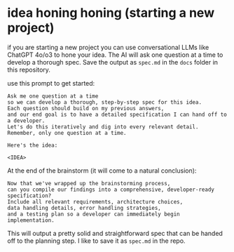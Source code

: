 # idea honing honing  (starting a new project)

 if you are starting a new project  you can use conversational LLMs like ChatGPT 4o/o3 to hone your idea. The AI will ask one question at a time to develop a thorough spec. Save the output as `spec.md` in the `docs` folder in this repository.


use this prompt to get started:
```
Ask me one question at a time 
so we can develop a thorough, step-by-step spec for this idea. 
Each question should build on my previous answers, 
and our end goal is to have a detailed specification I can hand off to a developer. 
Let's do this iteratively and dig into every relevant detail. 
Remember, only one question at a time.

Here's the idea:

<IDEA>
```
At the end of the brainstorm (it will come to a natural conclusion):
```
Now that we've wrapped up the brainstorming process, 
can you compile our findings into a comprehensive, developer-ready specification? 
Include all relevant requirements, architecture choices, 
data handling details, error handling strategies, 
and a testing plan so a developer can immediately begin implementation.
```


This will output a pretty solid and straightforward spec that can be handed off to the planning step. I like to save it as `spec.md` in the repo.